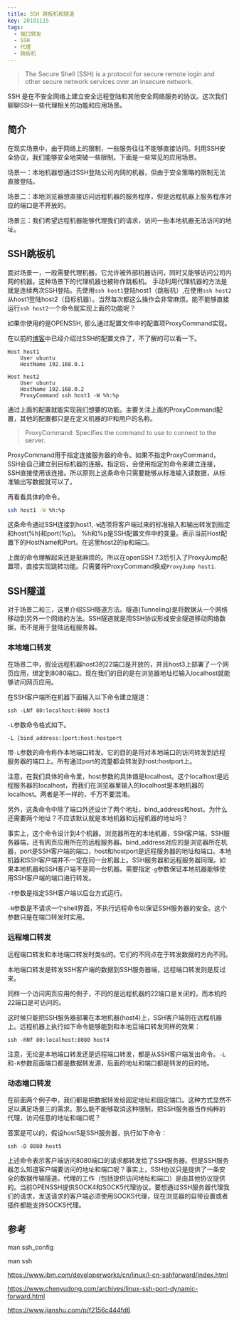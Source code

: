 ```yaml
---
title: SSH 跳板机和隧道
key: 20191115
tags:
  - 端口转发
  - SSH
  - 代理
  - 跳板机
---
```


> The Secure Shell (SSH) is a protocol for secure remote login and other secure network services over an insecure network.

SSH 是在不安全网络上建立安全远程登陆和其他安全网络服务的协议。这次我们聊聊SSH一些代理相关的功能和应用场景。

<!--more-->

## 简介

在现实场景中，由于网络上的限制，一些服务往往不能够直接访问。利用SSH安全协议，我们能够安全地突破一些限制。下面是一些常见的应用场景。

场景一：本地机器想通过SSH登陆公司内网的机器，但由于安全策略的限制无法直接登陆。

场景二：本地浏览器想直接访问远程机器的服务程序，但是远程机器上服务程序对应的端口是不开放的。

场景三：我们希望远程机器能够代理我们的请求，访问一些本地机器无法访问的地址。

## SSH跳板机

面对场景一，一般需要代理机器。它允许被外部机器访问，同时又能够访问公司内网的机器。这种场景下的代理机器也被称作跳板机。
手动利用代理机器的方法是就是连续两次SSH登陆。先使用`ssh host1`登陆host1（跳板机）,在使用`ssh host2`从host1登陆host2（目标机器）。当然每次都这么操作会非常麻烦。能不能够直接运行`ssh host2`一个命令就实现上面的功能呢？

如果你使用的是OPENSSH, 那么通过配置文件中的配置项ProxyCommand实现。

在以前的[博客](https://fzp.github.io/2018/05/10/SSH-config.html)中已经介绍过SSH的配置文件了，不了解的可以看一下。

```SSH
Host host1
    User ubuntu
    HostName 192.168.0.1

Host host2
    User ubuntu
    HostName 192.168.0.2
    ProxyCommand ssh host1 -W %h:%p
```

通过上面的配置就能实现我们想要的功能。主要关注上面的ProxyCommand配置，其他的配置都只是在定义机器的IP和用户的名称。

> ProxyCommand: Specifies the command to use to connect to the server.

ProxyCommand用于指定连接服务器的命令。如果不指定ProxyCommand， SSH会自己建立到目标机器的连接。指定后，会使用指定的命令来建立连接，SSH直接使用该连接。所以原则上这条命令只需要能够从标准输入读数据，从标准输出写数据就可以了。

再看看具体的命令。

```bash
ssh host1 -W %h:%p
```

这条命令通过SSH连接到host1,`-W`选项将客户端过来的标准输入和输出转发到指定和host(%h)和port(%p)。 %h和%p是SSH配置文件中的变量。表示当前Host配置下的HostName和Port。在这里host2的ip和端口。

上面的命令理解起来还是挺麻烦的。所以在openSSH 7.3后引入了ProxyJump配置项，直接实现跳转功能。只需要将ProxyCommand换成`ProxyJump host1`.

## SSH隧道

对于场景二和三，这里介绍SSH隧道方法。隧道(Tunneling)是将数据从一个网络移动到另外一个网络的方法。SSH隧道就是用SSH协议形成安全隧道移动网络数据，而不是用于登陆远程服务器。

### 本地端口转发

在场景二中，假设远程机器host3的22端口是开放的，并且host3上部署了一个网页应用，绑定到8080端口。现在我们的目的是在浏览器地址栏输入localhost就能够访问网页应用。

在SSH客户端所在机器下面输入以下命令建立隧道：

```
ssh -LNf 80:localhost:8080 host3
```

`-L`参数命令格式如下。

```
-L [bind_address:]port:host:hostport
```

带`-L`参数的命令称作本地端口转发。它的目的是将对本地端口的访问转发到远程服务器的端口上。所有通过port的流量都会转发到host:hostport上。

注意，在我们具体的命令里，host参数的具体值是localhost。这个localhost是远程服务器的localhost，而我们在浏览器里输入的localhost是本地机器的localhost。两者是不一样的，千万不要混淆。

另外，这条命令中除了端口外还设计了两个地址，bind_address和host。为什么还需要两个地址？不应该默认就是本地机器和远程机器的地址吗？

事实上，这个命令设计到4个机器。浏览器所在的本地机器，SSH客户端，SSH服务器端，还有网页应用所在的远程服务器。bind_address对应的是浏览器所在机器，port是SSH客户端的端口，host和hostport是远程服务器的地址和端口。本地机器和SSH客户端并不一定在同一台机器上。SSH服务器和远程服务器同理。如果本地机器和SSH客户端不是同一台机器。需要指定`-g`参数保证本地机器能够使用SSH客户端的端口进行转发。

`-f`参数是指定SSH客户端以后台方式运行。

`-N`参数是不请求一个shell界面，不执行远程命令以保证SSH服务器的安全。这个参数只是在端口转发时实用。

### 远程端口转发

远程端口转发和本地端口转发时类似的。它们的不同点在于转发数据的方向不同。

本地端口转发是转发SSH客户端的数据到SSH服务器端，远程端口转发则是反过来。

同样一个访问网页应用的例子，不同的是远程机器的22端口是关闭的，而本机的22端口是可访问的。

这时候只能把SSH服务器部署在本地机器(host4)上，SSH客户端则在远程机器上。远程机器上执行如下命令能够能到和本地豆端口转发同样的效果：

```
ssh -RNf 80:localhost:8080 host4
```

注意，无论是本地端口转发还是远程端口转发，都是从SSH客户端发出命令。`-L`和`-R`参数前面端口都是数据转发源，后面的地址和端口都是转发的目的地。

### 动态端口转发

在前面两个例子中，我们都是把数据转发给固定地址和固定端口。这种方式显然不足以满足场景三的需求。那么能不能够取消这种限制，把SSH服务器当作纯粹的代理，访问任意的地址和端口呢？

答案是可以的，假设host5是SSH服务器，执行如下命令：

```
ssh -D 8080 host5
```

上述命令表示客户端访问8080端口的请求都转发给了SSH服务器。但是SSH服务器怎么知道客户端要访问的地址和端口呢？事实上，SSH协议只是提供了一条安全的数据传输隧道。代理的工作（包括提供访问地址和端口）是由其他协议提供的。当前OPENSSH提供SOCK4和SOCK5代理协议。要想通过SSH服务器代理我们的请求，发送请求的客户端必须使用SOCKS代理，现在浏览器的自带设置或者插件都能支持SOCKS代理。

## 参考

man ssh_config

man ssh

https://www.ibm.com/developerworks/cn/linux/l-cn-sshforward/index.html

https://www.chenyudong.com/archives/linux-ssh-port-dynamic-forward.html

https://www.jianshu.com/p/f2156c444fd6